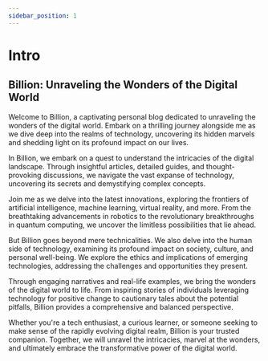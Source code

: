 ```yaml
---
sidebar_position: 1
---
```


# Intro

## Billion: Unraveling the Wonders of the Digital World
Welcome to Billion, a captivating personal blog dedicated to unraveling the wonders of the digital world. Embark on a thrilling journey alongside me as we dive deep into the realms of technology, uncovering its hidden marvels and shedding light on its profound impact on our lives.

In Billion, we embark on a quest to understand the intricacies of the digital landscape. Through insightful articles, detailed guides, and thought-provoking discussions, we navigate the vast expanse of technology, uncovering its secrets and demystifying complex concepts.

Join me as we delve into the latest innovations, exploring the frontiers of artificial intelligence, machine learning, virtual reality, and more. From the breathtaking advancements in robotics to the revolutionary breakthroughs in quantum computing, we uncover the limitless possibilities that lie ahead.

But Billion goes beyond mere technicalities. We also delve into the human side of technology, examining its profound impact on society, culture, and personal well-being. We explore the ethics and implications of emerging technologies, addressing the challenges and opportunities they present.

Through engaging narratives and real-life examples, we bring the wonders of the digital world to life. From inspiring stories of individuals leveraging technology for positive change to cautionary tales about the potential pitfalls, Billion provides a comprehensive and balanced perspective.

Whether you're a tech enthusiast, a curious learner, or someone seeking to make sense of the rapidly evolving digital realm, Billion is your trusted companion. Together, we will unravel the intricacies, marvel at the wonders, and ultimately embrace the transformative power of the digital world.
